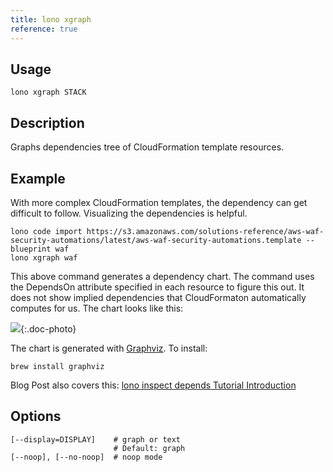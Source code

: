 ```yaml
---
title: lono xgraph
reference: true
---
```


## Usage

    lono xgraph STACK

## Description

Graphs dependencies tree of CloudFormation template resources.

## Example

With more complex CloudFormation templates, the dependency can get difficult to follow.  Visualizing the dependencies is helpful.

    lono code import https://s3.amazonaws.com/solutions-reference/aws-waf-security-automations/latest/aws-waf-security-automations.template --blueprint waf
    lono xgraph waf

This above command generates a dependency chart.  The command uses the DependsOn attribute specified in each resource to figure this out.  It does not show implied dependencies that CloudFormaton automatically computes for us.  The chart looks like this:

![](/img/tutorial/waf-chart.png){:.doc-photo}

The chart is generated with [Graphviz](http://www.graphviz.org/). To install:

    brew install graphviz

Blog Post also covers this: [lono inspect depends Tutorial Introduction](https://blog.boltops.com/2017/09/20/lono-inspect-depends-tutorial-introduction)


## Options

```
[--display=DISPLAY]    # graph or text
                       # Default: graph
[--noop], [--no-noop]  # noop mode
```

